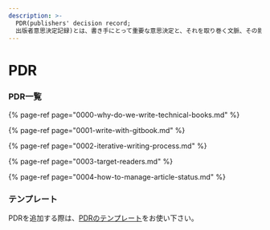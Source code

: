 ```yaml
---
description: >-
  PDR(publishers' decision record;
  出版者意思決定記録)とは、書き手にとって重要な意思決定と、それを取り巻く文脈、その影響について記録する文書である。
---
```


# PDR

### PDR一覧

{% page-ref page="0000-why-do-we-write-technical-books.md" %}

{% page-ref page="0001-write-with-gitbook.md" %}

{% page-ref page="0002-iterative-writing-process.md" %}

{% page-ref page="0003-target-readers.md" %}

{% page-ref page="0004-how-to-manage-article-status.md" %}

### テンプレート

PDRを追加する際は、[PDRのテンプレート](__pdr-template.md)をお使い下さい。

